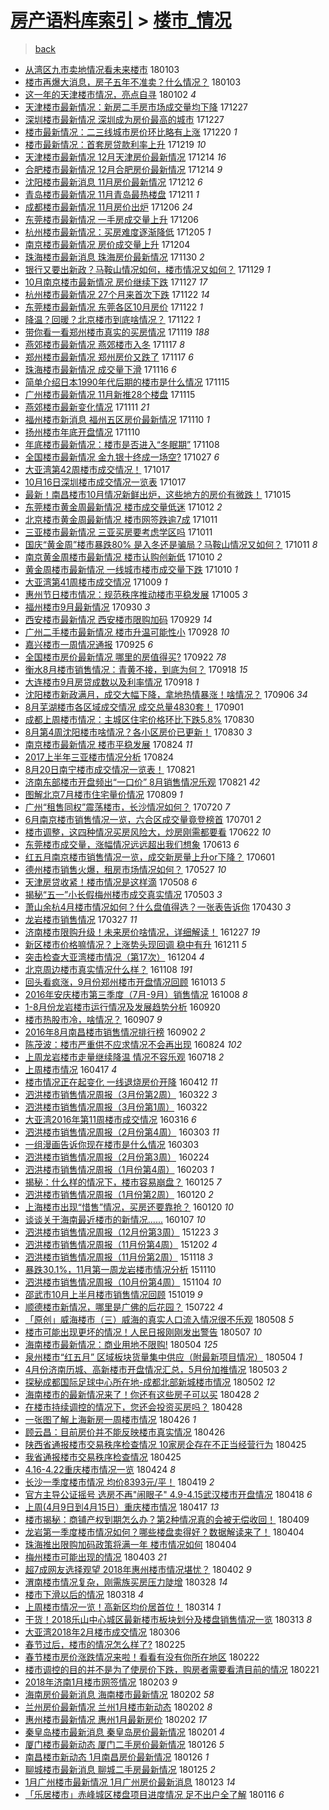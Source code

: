 [房产语料库索引](../../README.md)  > [楼市_情况](楼市_情况.md)
====
> [back](../README.md)

- [从湾区九市卖地情况看未来楼市](http://jkwz.applinzi.com/ittc/7054391019976524817.html#%E4%BB%8E%E6%B9%BE%E5%8C%BA%E4%B9%9D%E5%B8%82%E5%8D%96%E5%9C%B0%E6%83%85%E5%86%B5%E7%9C%8B%E6%9C%AA%E6%9D%A5%E6%A5%BC%E5%B8%82) 180103  
- [楼市再爆大消息，房子五年不准卖？什么情况？](http://jkwz.applinzi.com/ittc/7054356804086006795.html#%E6%A5%BC%E5%B8%82%E5%86%8D%E7%88%86%E5%A4%A7%E6%B6%88%E6%81%AF%EF%BC%8C%E6%88%BF%E5%AD%90%E4%BA%94%E5%B9%B4%E4%B8%8D%E5%87%86%E5%8D%96%EF%BC%9F%E4%BB%80%E4%B9%88%E6%83%85%E5%86%B5%EF%BC%9F) 180103  
- [这一年的天津楼市情况，亮点自寻](http://jkwz.applinzi.com/ittc/7054038643105072139.html#%E8%BF%99%E4%B8%80%E5%B9%B4%E7%9A%84%E5%A4%A9%E6%B4%A5%E6%A5%BC%E5%B8%82%E6%83%85%E5%86%B5%EF%BC%8C%E4%BA%AE%E7%82%B9%E8%87%AA%E5%AF%BB) 180102 *4* 
- [天津楼市最新情况：新房二手房市场成交量均下降](http://jkwz.applinzi.com/ittc/7051725572697228304.html#%E5%A4%A9%E6%B4%A5%E6%A5%BC%E5%B8%82%E6%9C%80%E6%96%B0%E6%83%85%E5%86%B5%EF%BC%9A%E6%96%B0%E6%88%BF%E4%BA%8C%E6%89%8B%E6%88%BF%E5%B8%82%E5%9C%BA%E6%88%90%E4%BA%A4%E9%87%8F%E5%9D%87%E4%B8%8B%E9%99%8D) 171227  
- [深圳楼市最新情况 深圳成为房价最高的城市](http://jkwz.applinzi.com/ittc/7051725571908699152.html#%E6%B7%B1%E5%9C%B3%E6%A5%BC%E5%B8%82%E6%9C%80%E6%96%B0%E6%83%85%E5%86%B5+%E6%B7%B1%E5%9C%B3%E6%88%90%E4%B8%BA%E6%88%BF%E4%BB%B7%E6%9C%80%E9%AB%98%E7%9A%84%E5%9F%8E%E5%B8%82) 171227  
- [楼市最新情况：二三线城市房价环比略有上涨](http://jkwz.applinzi.com/ittc/7049219649156154385.html#%E6%A5%BC%E5%B8%82%E6%9C%80%E6%96%B0%E6%83%85%E5%86%B5%EF%BC%9A%E4%BA%8C%E4%B8%89%E7%BA%BF%E5%9F%8E%E5%B8%82%E6%88%BF%E4%BB%B7%E7%8E%AF%E6%AF%94%E7%95%A5%E6%9C%89%E4%B8%8A%E6%B6%A8) 171220 *1* 
- [楼市最新情况：首套房贷款利率上升](http://jkwz.applinzi.com/ittc/7048757250397570065.html#%E6%A5%BC%E5%B8%82%E6%9C%80%E6%96%B0%E6%83%85%E5%86%B5%EF%BC%9A%E9%A6%96%E5%A5%97%E6%88%BF%E8%B4%B7%E6%AC%BE%E5%88%A9%E7%8E%87%E4%B8%8A%E5%8D%87) 171219 *10* 
- [天津楼市最新情况 12月天津房价最新情况](http://jkwz.applinzi.com/ittc/7046900581988303888.html#%E5%A4%A9%E6%B4%A5%E6%A5%BC%E5%B8%82%E6%9C%80%E6%96%B0%E6%83%85%E5%86%B5+12%E6%9C%88%E5%A4%A9%E6%B4%A5%E6%88%BF%E4%BB%B7%E6%9C%80%E6%96%B0%E6%83%85%E5%86%B5) 171214 *16* 
- [合肥楼市最新情况 12月合肥房价最新情况](http://jkwz.applinzi.com/ittc/7046900577991132177.html#%E5%90%88%E8%82%A5%E6%A5%BC%E5%B8%82%E6%9C%80%E6%96%B0%E6%83%85%E5%86%B5+12%E6%9C%88%E5%90%88%E8%82%A5%E6%88%BF%E4%BB%B7%E6%9C%80%E6%96%B0%E6%83%85%E5%86%B5) 171214 *9* 
- [沈阳楼市最新消息 11月房价最新情况](http://jkwz.applinzi.com/ittc/7046157154522760209.html#%E6%B2%88%E9%98%B3%E6%A5%BC%E5%B8%82%E6%9C%80%E6%96%B0%E6%B6%88%E6%81%AF+11%E6%9C%88%E6%88%BF%E4%BB%B7%E6%9C%80%E6%96%B0%E6%83%85%E5%86%B5) 171212 *6* 
- [青岛楼市最新情况 11月青岛最热楼盘](http://jkwz.applinzi.com/ittc/7045787943032062992.html#%E9%9D%92%E5%B2%9B%E6%A5%BC%E5%B8%82%E6%9C%80%E6%96%B0%E6%83%85%E5%86%B5+11%E6%9C%88%E9%9D%92%E5%B2%9B%E6%9C%80%E7%83%AD%E6%A5%BC%E7%9B%98) 171211 *1* 
- [成都楼市最新情况 11月房价出炉](http://jkwz.applinzi.com/ittc/7043931970382332945.html#%E6%88%90%E9%83%BD%E6%A5%BC%E5%B8%82%E6%9C%80%E6%96%B0%E6%83%85%E5%86%B5+11%E6%9C%88%E6%88%BF%E4%BB%B7%E5%87%BA%E7%82%89) 171206 *24* 
- [东莞楼市最新情况 一手房成交量上升](http://jkwz.applinzi.com/ittc/7043931969849656336.html#%E4%B8%9C%E8%8E%9E%E6%A5%BC%E5%B8%82%E6%9C%80%E6%96%B0%E6%83%85%E5%86%B5+%E4%B8%80%E6%89%8B%E6%88%BF%E6%88%90%E4%BA%A4%E9%87%8F%E4%B8%8A%E5%8D%87) 171206  
- [杭州楼市最新情况：买房难度逐渐降低](http://jkwz.applinzi.com/ittc/7043560951889003536.html#%E6%9D%AD%E5%B7%9E%E6%A5%BC%E5%B8%82%E6%9C%80%E6%96%B0%E6%83%85%E5%86%B5%EF%BC%9A%E4%B9%B0%E6%88%BF%E9%9A%BE%E5%BA%A6%E9%80%90%E6%B8%90%E9%99%8D%E4%BD%8E) 171205 *1* 
- [南京楼市最新情况 房价成交量上升](http://jkwz.applinzi.com/ittc/7043225031675479056.html#%E5%8D%97%E4%BA%AC%E6%A5%BC%E5%B8%82%E6%9C%80%E6%96%B0%E6%83%85%E5%86%B5+%E6%88%BF%E4%BB%B7%E6%88%90%E4%BA%A4%E9%87%8F%E4%B8%8A%E5%8D%87) 171204  
- [珠海楼市最新消息 珠海房价最新情况](http://jkwz.applinzi.com/ittc/7041705965693436944.html#%E7%8F%A0%E6%B5%B7%E6%A5%BC%E5%B8%82%E6%9C%80%E6%96%B0%E6%B6%88%E6%81%AF+%E7%8F%A0%E6%B5%B7%E6%88%BF%E4%BB%B7%E6%9C%80%E6%96%B0%E6%83%85%E5%86%B5) 171130 *2* 
- [银行又要出新政？马鞍山情况如何，楼市情况又如何？](http://jkwz.applinzi.com/ittc/7041321709557253137.html#%E9%93%B6%E8%A1%8C%E5%8F%88%E8%A6%81%E5%87%BA%E6%96%B0%E6%94%BF%EF%BC%9F%E9%A9%AC%E9%9E%8D%E5%B1%B1%E6%83%85%E5%86%B5%E5%A6%82%E4%BD%95%EF%BC%8C%E6%A5%BC%E5%B8%82%E6%83%85%E5%86%B5%E5%8F%88%E5%A6%82%E4%BD%95%EF%BC%9F) 171129 *1* 
- [10月南京楼市最新情况 房价继续下跌](http://jkwz.applinzi.com/ittc/7040592605363045393.html#10%E6%9C%88%E5%8D%97%E4%BA%AC%E6%A5%BC%E5%B8%82%E6%9C%80%E6%96%B0%E6%83%85%E5%86%B5+%E6%88%BF%E4%BB%B7%E7%BB%A7%E7%BB%AD%E4%B8%8B%E8%B7%8C) 171127 *17* 
- [杭州楼市最新情况 27个月来首次下跌](http://jkwz.applinzi.com/ittc/7038855857067000848.html#%E6%9D%AD%E5%B7%9E%E6%A5%BC%E5%B8%82%E6%9C%80%E6%96%B0%E6%83%85%E5%86%B5+27%E4%B8%AA%E6%9C%88%E6%9D%A5%E9%A6%96%E6%AC%A1%E4%B8%8B%E8%B7%8C) 171122 *14* 
- [东莞楼市最新情况 东莞各区10月房价](http://jkwz.applinzi.com/ittc/7038855669480948753.html#%E4%B8%9C%E8%8E%9E%E6%A5%BC%E5%B8%82%E6%9C%80%E6%96%B0%E6%83%85%E5%86%B5+%E4%B8%9C%E8%8E%9E%E5%90%84%E5%8C%BA10%E6%9C%88%E6%88%BF%E4%BB%B7) 171122 *1* 
- [降温？回暖？北京楼市到底啥情况？](http://jkwz.applinzi.com/ittc/7038758776436425744.html#%E9%99%8D%E6%B8%A9%EF%BC%9F%E5%9B%9E%E6%9A%96%EF%BC%9F%E5%8C%97%E4%BA%AC%E6%A5%BC%E5%B8%82%E5%88%B0%E5%BA%95%E5%95%A5%E6%83%85%E5%86%B5%EF%BC%9F) 171122 *1* 
- [带你看一看郑州楼市真实的买房情况](http://jkwz.applinzi.com/ittc/7036478520442749968.html#%E5%B8%A6%E4%BD%A0%E7%9C%8B%E4%B8%80%E7%9C%8B%E9%83%91%E5%B7%9E%E6%A5%BC%E5%B8%82%E7%9C%9F%E5%AE%9E%E7%9A%84%E4%B9%B0%E6%88%BF%E6%83%85%E5%86%B5) 171119 *188* 
- [燕郊楼市最新情况 燕郊楼市入冬](http://jkwz.applinzi.com/ittc/7036970889508291600.html#%E7%87%95%E9%83%8A%E6%A5%BC%E5%B8%82%E6%9C%80%E6%96%B0%E6%83%85%E5%86%B5+%E7%87%95%E9%83%8A%E6%A5%BC%E5%B8%82%E5%85%A5%E5%86%AC) 171117 *8* 
- [郑州楼市最新情况 郑州房价又跌了](http://jkwz.applinzi.com/ittc/7036965696444040208.html#%E9%83%91%E5%B7%9E%E6%A5%BC%E5%B8%82%E6%9C%80%E6%96%B0%E6%83%85%E5%86%B5+%E9%83%91%E5%B7%9E%E6%88%BF%E4%BB%B7%E5%8F%88%E8%B7%8C%E4%BA%86) 171117 *6* 
- [珠海楼市最新情况 成交量下滑](http://jkwz.applinzi.com/ittc/7036509204154680337.html#%E7%8F%A0%E6%B5%B7%E6%A5%BC%E5%B8%82%E6%9C%80%E6%96%B0%E6%83%85%E5%86%B5+%E6%88%90%E4%BA%A4%E9%87%8F%E4%B8%8B%E6%BB%91) 171116 *6* 
- [简单介绍日本1990年代后期的楼市是什么情况](http://jkwz.applinzi.com/ittc/7036297251775841296.html#%E7%AE%80%E5%8D%95%E4%BB%8B%E7%BB%8D%E6%97%A5%E6%9C%AC1990%E5%B9%B4%E4%BB%A3%E5%90%8E%E6%9C%9F%E7%9A%84%E6%A5%BC%E5%B8%82%E6%98%AF%E4%BB%80%E4%B9%88%E6%83%85%E5%86%B5) 171115  
- [广州楼市最新情况 11月新推28个楼盘](http://jkwz.applinzi.com/ittc/7036113800086946833.html#%E5%B9%BF%E5%B7%9E%E6%A5%BC%E5%B8%82%E6%9C%80%E6%96%B0%E6%83%85%E5%86%B5+11%E6%9C%88%E6%96%B0%E6%8E%A828%E4%B8%AA%E6%A5%BC%E7%9B%98) 171115  
- [燕郊楼市最新变化情况](http://jkwz.applinzi.com/ittc/7034770204649849872.html#%E7%87%95%E9%83%8A%E6%A5%BC%E5%B8%82%E6%9C%80%E6%96%B0%E5%8F%98%E5%8C%96%E6%83%85%E5%86%B5) 171111 *21* 
- [福州楼市新消息 福州五区房价最新情况](http://jkwz.applinzi.com/ittc/7034282696119944208.html#%E7%A6%8F%E5%B7%9E%E6%A5%BC%E5%B8%82%E6%96%B0%E6%B6%88%E6%81%AF+%E7%A6%8F%E5%B7%9E%E4%BA%94%E5%8C%BA%E6%88%BF%E4%BB%B7%E6%9C%80%E6%96%B0%E6%83%85%E5%86%B5) 171110 *1* 
- [扬州楼市年底开盘情况](http://jkwz.applinzi.com/ittc/7034258352702489616.html#%E6%89%AC%E5%B7%9E%E6%A5%BC%E5%B8%82%E5%B9%B4%E5%BA%95%E5%BC%80%E7%9B%98%E6%83%85%E5%86%B5) 171110  
- [年底楼市最新情况：楼市是否进入“冬眠期”](http://jkwz.applinzi.com/ittc/7033540038212715537.html#%E5%B9%B4%E5%BA%95%E6%A5%BC%E5%B8%82%E6%9C%80%E6%96%B0%E6%83%85%E5%86%B5%EF%BC%9A%E6%A5%BC%E5%B8%82%E6%98%AF%E5%90%A6%E8%BF%9B%E5%85%A5%E2%80%9C%E5%86%AC%E7%9C%A0%E6%9C%9F%E2%80%9D) 171108  
- [全国楼市最新情况 金九银十终成一场空?](http://jkwz.applinzi.com/ittc/7029089916275917841.html#%E5%85%A8%E5%9B%BD%E6%A5%BC%E5%B8%82%E6%9C%80%E6%96%B0%E6%83%85%E5%86%B5+%E9%87%91%E4%B9%9D%E9%93%B6%E5%8D%81%E7%BB%88%E6%88%90%E4%B8%80%E5%9C%BA%E7%A9%BA%3F) 171027 *6* 
- [大亚湾第42周楼市成交情况！](http://jkwz.applinzi.com/ittc/7025459732855391249.html#%E5%A4%A7%E4%BA%9A%E6%B9%BE%E7%AC%AC42%E5%91%A8%E6%A5%BC%E5%B8%82%E6%88%90%E4%BA%A4%E6%83%85%E5%86%B5%EF%BC%81) 171017  
- [10月16日深圳楼市成交情况一览表](http://jkwz.applinzi.com/ittc/7025414939777434641.html#10%E6%9C%8816%E6%97%A5%E6%B7%B1%E5%9C%B3%E6%A5%BC%E5%B8%82%E6%88%90%E4%BA%A4%E6%83%85%E5%86%B5%E4%B8%80%E8%A7%88%E8%A1%A8) 171017  
- [最新！南昌楼市10月情况新鲜出炉，这些地方的房价有微跌！](http://jkwz.applinzi.com/ittc/7024716283168424976.html#%E6%9C%80%E6%96%B0%EF%BC%81%E5%8D%97%E6%98%8C%E6%A5%BC%E5%B8%8210%E6%9C%88%E6%83%85%E5%86%B5%E6%96%B0%E9%B2%9C%E5%87%BA%E7%82%89%EF%BC%8C%E8%BF%99%E4%BA%9B%E5%9C%B0%E6%96%B9%E7%9A%84%E6%88%BF%E4%BB%B7%E6%9C%89%E5%BE%AE%E8%B7%8C%EF%BC%81) 171015  
- [东莞楼市黄金周最新情况 楼市成交量低迷](http://jkwz.applinzi.com/ittc/7023522183517832208.html#%E4%B8%9C%E8%8E%9E%E6%A5%BC%E5%B8%82%E9%BB%84%E9%87%91%E5%91%A8%E6%9C%80%E6%96%B0%E6%83%85%E5%86%B5+%E6%A5%BC%E5%B8%82%E6%88%90%E4%BA%A4%E9%87%8F%E4%BD%8E%E8%BF%B7) 171012 *2* 
- [北京楼市黄金周最新情况 楼市网签跌逾7成](http://jkwz.applinzi.com/ittc/7023175589324915728.html#%E5%8C%97%E4%BA%AC%E6%A5%BC%E5%B8%82%E9%BB%84%E9%87%91%E5%91%A8%E6%9C%80%E6%96%B0%E6%83%85%E5%86%B5+%E6%A5%BC%E5%B8%82%E7%BD%91%E7%AD%BE%E8%B7%8C%E9%80%BE7%E6%88%90) 171011  
- [三亚楼市最新情况 三亚买房要考虑学区吗](http://jkwz.applinzi.com/ittc/7023117725013115920.html#%E4%B8%89%E4%BA%9A%E6%A5%BC%E5%B8%82%E6%9C%80%E6%96%B0%E6%83%85%E5%86%B5+%E4%B8%89%E4%BA%9A%E4%B9%B0%E6%88%BF%E8%A6%81%E8%80%83%E8%99%91%E5%AD%A6%E5%8C%BA%E5%90%97) 171011  
- [国庆“黄金周”楼市暴跌80% 是入冬还是骗局？马鞍山情况又如何？](http://jkwz.applinzi.com/ittc/7023106657020806161.html#%E5%9B%BD%E5%BA%86%E2%80%9C%E9%BB%84%E9%87%91%E5%91%A8%E2%80%9D%E6%A5%BC%E5%B8%82%E6%9A%B4%E8%B7%8C80%25+%E6%98%AF%E5%85%A5%E5%86%AC%E8%BF%98%E6%98%AF%E9%AA%97%E5%B1%80%EF%BC%9F%E9%A9%AC%E9%9E%8D%E5%B1%B1%E6%83%85%E5%86%B5%E5%8F%88%E5%A6%82%E4%BD%95%EF%BC%9F) 171011 *8* 
- [南京黄金周楼市最新情况 楼市认购创新低](http://jkwz.applinzi.com/ittc/7022781277739156496.html#%E5%8D%97%E4%BA%AC%E9%BB%84%E9%87%91%E5%91%A8%E6%A5%BC%E5%B8%82%E6%9C%80%E6%96%B0%E6%83%85%E5%86%B5+%E6%A5%BC%E5%B8%82%E8%AE%A4%E8%B4%AD%E5%88%9B%E6%96%B0%E4%BD%8E) 171010 *2* 
- [黄金周楼市最新情况 一线城市楼市成交量下跌](http://jkwz.applinzi.com/ittc/7022781278921950225.html#%E9%BB%84%E9%87%91%E5%91%A8%E6%A5%BC%E5%B8%82%E6%9C%80%E6%96%B0%E6%83%85%E5%86%B5+%E4%B8%80%E7%BA%BF%E5%9F%8E%E5%B8%82%E6%A5%BC%E5%B8%82%E6%88%90%E4%BA%A4%E9%87%8F%E4%B8%8B%E8%B7%8C) 171010 *1* 
- [大亚湾第41周楼市成交情况](http://jkwz.applinzi.com/ittc/7022501428994769936.html#%E5%A4%A7%E4%BA%9A%E6%B9%BE%E7%AC%AC41%E5%91%A8%E6%A5%BC%E5%B8%82%E6%88%90%E4%BA%A4%E6%83%85%E5%86%B5) 171009 *1* 
- [惠州节日楼市情况：规范秩序推动楼市平稳发展](http://jkwz.applinzi.com/ittc/7020890967593452561.html#%E6%83%A0%E5%B7%9E%E8%8A%82%E6%97%A5%E6%A5%BC%E5%B8%82%E6%83%85%E5%86%B5%EF%BC%9A%E8%A7%84%E8%8C%83%E7%A7%A9%E5%BA%8F%E6%8E%A8%E5%8A%A8%E6%A5%BC%E5%B8%82%E5%B9%B3%E7%A8%B3%E5%8F%91%E5%B1%95) 171005 *3* 
- [福州楼市9月最新情况](http://jkwz.applinzi.com/ittc/7019070622263673872.html#%E7%A6%8F%E5%B7%9E%E6%A5%BC%E5%B8%829%E6%9C%88%E6%9C%80%E6%96%B0%E6%83%85%E5%86%B5) 170930 *3* 
- [西安楼市最新情况 西安楼市限购加码](http://jkwz.applinzi.com/ittc/7018716271452095505.html#%E8%A5%BF%E5%AE%89%E6%A5%BC%E5%B8%82%E6%9C%80%E6%96%B0%E6%83%85%E5%86%B5+%E8%A5%BF%E5%AE%89%E6%A5%BC%E5%B8%82%E9%99%90%E8%B4%AD%E5%8A%A0%E7%A0%81) 170929 *14* 
- [广州二手楼市最新情况 楼市升温可能性小](http://jkwz.applinzi.com/ittc/7018329370182288400.html#%E5%B9%BF%E5%B7%9E%E4%BA%8C%E6%89%8B%E6%A5%BC%E5%B8%82%E6%9C%80%E6%96%B0%E6%83%85%E5%86%B5+%E6%A5%BC%E5%B8%82%E5%8D%87%E6%B8%A9%E5%8F%AF%E8%83%BD%E6%80%A7%E5%B0%8F) 170928 *10* 
- [嘉兴楼市一周情况通报](http://jkwz.applinzi.com/ittc/7017187322574144528.html#%E5%98%89%E5%85%B4%E6%A5%BC%E5%B8%82%E4%B8%80%E5%91%A8%E6%83%85%E5%86%B5%E9%80%9A%E6%8A%A5) 170925 *6* 
- [全国楼市房价最新情况 哪里的房值得买?](http://jkwz.applinzi.com/ittc/7016099063794238481.html#%E5%85%A8%E5%9B%BD%E6%A5%BC%E5%B8%82%E6%88%BF%E4%BB%B7%E6%9C%80%E6%96%B0%E6%83%85%E5%86%B5+%E5%93%AA%E9%87%8C%E7%9A%84%E6%88%BF%E5%80%BC%E5%BE%97%E4%B9%B0%3F) 170922 *78* 
- [衡水8月楼市销售情况：青黄不接，到底为何？](http://jkwz.applinzi.com/ittc/7014656677096457233.html#%E8%A1%A1%E6%B0%B48%E6%9C%88%E6%A5%BC%E5%B8%82%E9%94%80%E5%94%AE%E6%83%85%E5%86%B5%EF%BC%9A%E9%9D%92%E9%BB%84%E4%B8%8D%E6%8E%A5%EF%BC%8C%E5%88%B0%E5%BA%95%E4%B8%BA%E4%BD%95%EF%BC%9F) 170918 *15* 
- [大连楼市9月房贷成数以及利率情况](http://jkwz.applinzi.com/ittc/7014643121361781776.html#%E5%A4%A7%E8%BF%9E%E6%A5%BC%E5%B8%829%E6%9C%88%E6%88%BF%E8%B4%B7%E6%88%90%E6%95%B0%E4%BB%A5%E5%8F%8A%E5%88%A9%E7%8E%87%E6%83%85%E5%86%B5) 170918 *1* 
- [沈阳楼市新政满月，成交大幅下降，拿地热情暴涨！啥情况？](http://jkwz.applinzi.com/ittc/7010117803007542289.html#%E6%B2%88%E9%98%B3%E6%A5%BC%E5%B8%82%E6%96%B0%E6%94%BF%E6%BB%A1%E6%9C%88%EF%BC%8C%E6%88%90%E4%BA%A4%E5%A4%A7%E5%B9%85%E4%B8%8B%E9%99%8D%EF%BC%8C%E6%8B%BF%E5%9C%B0%E7%83%AD%E6%83%85%E6%9A%B4%E6%B6%A8%EF%BC%81%E5%95%A5%E6%83%85%E5%86%B5%EF%BC%9F) 170906 *34* 
- [8月芜湖楼市各区域成交情况 成交总量4830套！](http://jkwz.applinzi.com/ittc/7008407646187815953.html#8%E6%9C%88%E8%8A%9C%E6%B9%96%E6%A5%BC%E5%B8%82%E5%90%84%E5%8C%BA%E5%9F%9F%E6%88%90%E4%BA%A4%E6%83%85%E5%86%B5+%E6%88%90%E4%BA%A4%E6%80%BB%E9%87%8F4830%E5%A5%97%EF%BC%81) 170901  
- [成都上周楼市情况：主城区住宅价格环比下跌5.8%](http://jkwz.applinzi.com/ittc/7007617295978071056.html#%E6%88%90%E9%83%BD%E4%B8%8A%E5%91%A8%E6%A5%BC%E5%B8%82%E6%83%85%E5%86%B5%EF%BC%9A%E4%B8%BB%E5%9F%8E%E5%8C%BA%E4%BD%8F%E5%AE%85%E4%BB%B7%E6%A0%BC%E7%8E%AF%E6%AF%94%E4%B8%8B%E8%B7%8C5.8%25) 170830  
- [8月第4周沈阳楼市啥情况？各小区房价已更新！](http://jkwz.applinzi.com/ittc/7007543770097386513.html#8%E6%9C%88%E7%AC%AC4%E5%91%A8%E6%B2%88%E9%98%B3%E6%A5%BC%E5%B8%82%E5%95%A5%E6%83%85%E5%86%B5%EF%BC%9F%E5%90%84%E5%B0%8F%E5%8C%BA%E6%88%BF%E4%BB%B7%E5%B7%B2%E6%9B%B4%E6%96%B0%EF%BC%81) 170830 *3* 
- [南京楼市最新情况 楼市平稳发展](http://jkwz.applinzi.com/ittc/7005368136709440528.html#%E5%8D%97%E4%BA%AC%E6%A5%BC%E5%B8%82%E6%9C%80%E6%96%B0%E6%83%85%E5%86%B5+%E6%A5%BC%E5%B8%82%E5%B9%B3%E7%A8%B3%E5%8F%91%E5%B1%95) 170824 *11* 
- [2017上半年三亚楼市情况分析](http://jkwz.applinzi.com/ittc/7005297978259276817.html#2017%E4%B8%8A%E5%8D%8A%E5%B9%B4%E4%B8%89%E4%BA%9A%E6%A5%BC%E5%B8%82%E6%83%85%E5%86%B5%E5%88%86%E6%9E%90) 170824  
- [8月20日南宁楼市成交情况一览表！](http://jkwz.applinzi.com/ittc/7004189137073341457.html#8%E6%9C%8820%E6%97%A5%E5%8D%97%E5%AE%81%E6%A5%BC%E5%B8%82%E6%88%90%E4%BA%A4%E6%83%85%E5%86%B5%E4%B8%80%E8%A7%88%E8%A1%A8%EF%BC%81) 170821  
- [济南东部楼市开盘频出“一口价” 8月销售情况乐观](http://jkwz.applinzi.com/ittc/7004056183022027793.html#%E6%B5%8E%E5%8D%97%E4%B8%9C%E9%83%A8%E6%A5%BC%E5%B8%82%E5%BC%80%E7%9B%98%E9%A2%91%E5%87%BA%E2%80%9C%E4%B8%80%E5%8F%A3%E4%BB%B7%E2%80%9D+8%E6%9C%88%E9%94%80%E5%94%AE%E6%83%85%E5%86%B5%E4%B9%90%E8%A7%82) 170821 *42* 
- [图解北京7月楼市住宅量价情况](http://jkwz.applinzi.com/ittc/6999734685062923280.html#%E5%9B%BE%E8%A7%A3%E5%8C%97%E4%BA%AC7%E6%9C%88%E6%A5%BC%E5%B8%82%E4%BD%8F%E5%AE%85%E9%87%8F%E4%BB%B7%E6%83%85%E5%86%B5) 170809 *1* 
- [广州“租售同权”震荡楼市，长沙情况如何？](http://jkwz.applinzi.com/ittc/6992307710811702289.html#%E5%B9%BF%E5%B7%9E%E2%80%9C%E7%A7%9F%E5%94%AE%E5%90%8C%E6%9D%83%E2%80%9D%E9%9C%87%E8%8D%A1%E6%A5%BC%E5%B8%82%EF%BC%8C%E9%95%BF%E6%B2%99%E6%83%85%E5%86%B5%E5%A6%82%E4%BD%95%EF%BC%9F) 170720 *7* 
- [6月南京楼市销售情况一览，六合区成交量竟登榜首](http://jkwz.applinzi.com/ittc/6985381456111993861.html#6%E6%9C%88%E5%8D%97%E4%BA%AC%E6%A5%BC%E5%B8%82%E9%94%80%E5%94%AE%E6%83%85%E5%86%B5%E4%B8%80%E8%A7%88%EF%BC%8C%E5%85%AD%E5%90%88%E5%8C%BA%E6%88%90%E4%BA%A4%E9%87%8F%E7%AB%9F%E7%99%BB%E6%A6%9C%E9%A6%96) 170701 *2* 
- [楼市调整，这四种情况买房风险大，炒房刚需都要看](http://jkwz.applinzi.com/ittc/6982012419747349509.html#%E6%A5%BC%E5%B8%82%E8%B0%83%E6%95%B4%EF%BC%8C%E8%BF%99%E5%9B%9B%E7%A7%8D%E6%83%85%E5%86%B5%E4%B9%B0%E6%88%BF%E9%A3%8E%E9%99%A9%E5%A4%A7%EF%BC%8C%E7%82%92%E6%88%BF%E5%88%9A%E9%9C%80%E9%83%BD%E8%A6%81%E7%9C%8B) 170622 *10* 
- [东莞楼市成交量，涨幅情况远远超出我们想象](http://jkwz.applinzi.com/ittc/6978699065997919237.html#%E4%B8%9C%E8%8E%9E%E6%A5%BC%E5%B8%82%E6%88%90%E4%BA%A4%E9%87%8F%EF%BC%8C%E6%B6%A8%E5%B9%85%E6%83%85%E5%86%B5%E8%BF%9C%E8%BF%9C%E8%B6%85%E5%87%BA%E6%88%91%E4%BB%AC%E6%83%B3%E8%B1%A1) 170613 *6* 
- [红五月南京楼市销售情况一览，成交新房量上升or下降？](http://jkwz.applinzi.com/ittc/6974219657689957380.html#%E7%BA%A2%E4%BA%94%E6%9C%88%E5%8D%97%E4%BA%AC%E6%A5%BC%E5%B8%82%E9%94%80%E5%94%AE%E6%83%85%E5%86%B5%E4%B8%80%E8%A7%88%EF%BC%8C%E6%88%90%E4%BA%A4%E6%96%B0%E6%88%BF%E9%87%8F%E4%B8%8A%E5%8D%87or%E4%B8%8B%E9%99%8D%EF%BC%9F) 170601  
- [德州楼市销售火爆，租房市场情况如何？](http://jkwz.applinzi.com/ittc/6972273245741908996.html#%E5%BE%B7%E5%B7%9E%E6%A5%BC%E5%B8%82%E9%94%80%E5%94%AE%E7%81%AB%E7%88%86%EF%BC%8C%E7%A7%9F%E6%88%BF%E5%B8%82%E5%9C%BA%E6%83%85%E5%86%B5%E5%A6%82%E4%BD%95%EF%BC%9F) 170527 *10* 
- [天津房贷收紧！楼市情况是这样滴](http://jkwz.applinzi.com/ittc/6965401555846038533.html#%E5%A4%A9%E6%B4%A5%E6%88%BF%E8%B4%B7%E6%94%B6%E7%B4%A7%EF%BC%81%E6%A5%BC%E5%B8%82%E6%83%85%E5%86%B5%E6%98%AF%E8%BF%99%E6%A0%B7%E6%BB%B4) 170508 *6* 
- [揭秘“五一”小长假梅州楼市成交真实情况](http://jkwz.applinzi.com/ittc/6963490751005590532.html#%E6%8F%AD%E7%A7%98%E2%80%9C%E4%BA%94%E4%B8%80%E2%80%9D%E5%B0%8F%E9%95%BF%E5%81%87%E6%A2%85%E5%B7%9E%E6%A5%BC%E5%B8%82%E6%88%90%E4%BA%A4%E7%9C%9F%E5%AE%9E%E6%83%85%E5%86%B5) 170503 *3* 
- [萧山余杭4月楼市情况如何？什么盘值得选？一张表告诉你](http://jkwz.applinzi.com/ittc/6962438435678716933.html#%E8%90%A7%E5%B1%B1%E4%BD%99%E6%9D%AD4%E6%9C%88%E6%A5%BC%E5%B8%82%E6%83%85%E5%86%B5%E5%A6%82%E4%BD%95%EF%BC%9F%E4%BB%80%E4%B9%88%E7%9B%98%E5%80%BC%E5%BE%97%E9%80%89%EF%BC%9F%E4%B8%80%E5%BC%A0%E8%A1%A8%E5%91%8A%E8%AF%89%E4%BD%A0) 170430 *3* 
- [龙岩楼市销售情况](http://jkwz.applinzi.com/ittc/6949760420922524677.html#%E9%BE%99%E5%B2%A9%E6%A5%BC%E5%B8%82%E9%94%80%E5%94%AE%E6%83%85%E5%86%B5) 170327 *11* 
- [济南楼市限购升级！未来房价啥情况，详细解读！](http://jkwz.applinzi.com/ittc/6916201853665936389.html#%E6%B5%8E%E5%8D%97%E6%A5%BC%E5%B8%82%E9%99%90%E8%B4%AD%E5%8D%87%E7%BA%A7%EF%BC%81%E6%9C%AA%E6%9D%A5%E6%88%BF%E4%BB%B7%E5%95%A5%E6%83%85%E5%86%B5%EF%BC%8C%E8%AF%A6%E7%BB%86%E8%A7%A3%E8%AF%BB%EF%BC%81) 161227 *19* 
- [新区楼市价格嘛情况？上涨势头现回调 稳中有升](http://jkwz.applinzi.com/ittc/6910361759159682052.html#%E6%96%B0%E5%8C%BA%E6%A5%BC%E5%B8%82%E4%BB%B7%E6%A0%BC%E5%98%9B%E6%83%85%E5%86%B5%EF%BC%9F%E4%B8%8A%E6%B6%A8%E5%8A%BF%E5%A4%B4%E7%8E%B0%E5%9B%9E%E8%B0%83+%E7%A8%B3%E4%B8%AD%E6%9C%89%E5%8D%87) 161211 *5* 
- [突击检查大亚湾楼市情况（第17次）](http://jkwz.applinzi.com/ittc/6907866393789072389.html#%E7%AA%81%E5%87%BB%E6%A3%80%E6%9F%A5%E5%A4%A7%E4%BA%9A%E6%B9%BE%E6%A5%BC%E5%B8%82%E6%83%85%E5%86%B5%EF%BC%88%E7%AC%AC17%E6%AC%A1%EF%BC%89) 161204 *4* 
- [北京周边楼市真实情况什么样？](http://jkwz.applinzi.com/ittc/6898121737622782981.html#%E5%8C%97%E4%BA%AC%E5%91%A8%E8%BE%B9%E6%A5%BC%E5%B8%82%E7%9C%9F%E5%AE%9E%E6%83%85%E5%86%B5%E4%BB%80%E4%B9%88%E6%A0%B7%EF%BC%9F) 161108 *191* 
- [回头看疯涨，9月份郑州楼市开盘情况回顾](http://jkwz.applinzi.com/ittc/6888417436440724485.html#%E5%9B%9E%E5%A4%B4%E7%9C%8B%E7%96%AF%E6%B6%A8%EF%BC%8C9%E6%9C%88%E4%BB%BD%E9%83%91%E5%B7%9E%E6%A5%BC%E5%B8%82%E5%BC%80%E7%9B%98%E6%83%85%E5%86%B5%E5%9B%9E%E9%A1%BE) 161013 *5* 
- [2016年安庆楼市第三季度（7月-9月）销售情况](http://jkwz.applinzi.com/ittc/6886679389537829892.html#2016%E5%B9%B4%E5%AE%89%E5%BA%86%E6%A5%BC%E5%B8%82%E7%AC%AC%E4%B8%89%E5%AD%A3%E5%BA%A6%EF%BC%887%E6%9C%88-9%E6%9C%88%EF%BC%89%E9%94%80%E5%94%AE%E6%83%85%E5%86%B5) 161008 *8* 
- [1-8月份龙岩楼市运行情况及发展趋势分析](http://jkwz.applinzi.com/ittc/6879859063600448516.html#1-8%E6%9C%88%E4%BB%BD%E9%BE%99%E5%B2%A9%E6%A5%BC%E5%B8%82%E8%BF%90%E8%A1%8C%E6%83%85%E5%86%B5%E5%8F%8A%E5%8F%91%E5%B1%95%E8%B6%8B%E5%8A%BF%E5%88%86%E6%9E%90) 160920  
- [楼市热股市冷，啥情况？](http://jkwz.applinzi.com/ittc/6875068937963832325.html#%E6%A5%BC%E5%B8%82%E7%83%AD%E8%82%A1%E5%B8%82%E5%86%B7%EF%BC%8C%E5%95%A5%E6%83%85%E5%86%B5%EF%BC%9F) 160907 *9* 
- [2016年8月南昌楼市销售情况排行榜](http://jkwz.applinzi.com/ittc/6873292272988324868.html#2016%E5%B9%B48%E6%9C%88%E5%8D%97%E6%98%8C%E6%A5%BC%E5%B8%82%E9%94%80%E5%94%AE%E6%83%85%E5%86%B5%E6%8E%92%E8%A1%8C%E6%A6%9C) 160902 *2* 
- [陈茂波：楼市严重供不应求情况不会再出现](http://jkwz.applinzi.com/ittc/6869887842729329669.html#%E9%99%88%E8%8C%82%E6%B3%A2%EF%BC%9A%E6%A5%BC%E5%B8%82%E4%B8%A5%E9%87%8D%E4%BE%9B%E4%B8%8D%E5%BA%94%E6%B1%82%E6%83%85%E5%86%B5%E4%B8%8D%E4%BC%9A%E5%86%8D%E5%87%BA%E7%8E%B0) 160824 *102* 
- [上周龙岩楼市走量继续降温 情况不容乐观](http://jkwz.applinzi.com/ittc/6856210795750491140.html#%E4%B8%8A%E5%91%A8%E9%BE%99%E5%B2%A9%E6%A5%BC%E5%B8%82%E8%B5%B0%E9%87%8F%E7%BB%A7%E7%BB%AD%E9%99%8D%E6%B8%A9+%E6%83%85%E5%86%B5%E4%B8%8D%E5%AE%B9%E4%B9%90%E8%A7%82) 160718 *2* 
- [上周楼市情况](http://jkwz.applinzi.com/ittc/6822172929450050565.html#%E4%B8%8A%E5%91%A8%E6%A5%BC%E5%B8%82%E6%83%85%E5%86%B5) 160417 *4* 
- [楼市情况正在起变化 一线退烧房价开降](http://jkwz.applinzi.com/ittc/6820144592095544325.html#%E6%A5%BC%E5%B8%82%E6%83%85%E5%86%B5%E6%AD%A3%E5%9C%A8%E8%B5%B7%E5%8F%98%E5%8C%96+%E4%B8%80%E7%BA%BF%E9%80%80%E7%83%A7%E6%88%BF%E4%BB%B7%E5%BC%80%E9%99%8D) 160412 *11* 
- [泗洪楼市销售情况周报（3月份第2周）](http://jkwz.applinzi.com/ittc/6812496933327209476.html#%E6%B3%97%E6%B4%AA%E6%A5%BC%E5%B8%82%E9%94%80%E5%94%AE%E6%83%85%E5%86%B5%E5%91%A8%E6%8A%A5%EF%BC%883%E6%9C%88%E4%BB%BD%E7%AC%AC2%E5%91%A8%EF%BC%89) 160322 *3* 
- [泗洪楼市销售情况周报（3月份第1周）](http://jkwz.applinzi.com/ittc/6812496806927664132.html#%E6%B3%97%E6%B4%AA%E6%A5%BC%E5%B8%82%E9%94%80%E5%94%AE%E6%83%85%E5%86%B5%E5%91%A8%E6%8A%A5%EF%BC%883%E6%9C%88%E4%BB%BD%E7%AC%AC1%E5%91%A8%EF%BC%89) 160322  
- [大亚湾2016年第11周楼市成交情况](http://jkwz.applinzi.com/ittc/6810329500231402501.html#%E5%A4%A7%E4%BA%9A%E6%B9%BE2016%E5%B9%B4%E7%AC%AC11%E5%91%A8%E6%A5%BC%E5%B8%82%E6%88%90%E4%BA%A4%E6%83%85%E5%86%B5) 160316 *6* 
- [泗洪楼市销售情况周报（2月份第4周）](http://jkwz.applinzi.com/ittc/6805449857405813764.html#%E6%B3%97%E6%B4%AA%E6%A5%BC%E5%B8%82%E9%94%80%E5%94%AE%E6%83%85%E5%86%B5%E5%91%A8%E6%8A%A5%EF%BC%882%E6%9C%88%E4%BB%BD%E7%AC%AC4%E5%91%A8%EF%BC%89) 160303 *11* 
- [一组漫画告诉你现在楼市是什么情况](http://jkwz.applinzi.com/ittc/6805367937862992900.html#%E4%B8%80%E7%BB%84%E6%BC%AB%E7%94%BB%E5%91%8A%E8%AF%89%E4%BD%A0%E7%8E%B0%E5%9C%A8%E6%A5%BC%E5%B8%82%E6%98%AF%E4%BB%80%E4%B9%88%E6%83%85%E5%86%B5) 160303  
- [泗洪楼市销售情况周报（2月份第3周）](http://jkwz.applinzi.com/ittc/6802468559875736580.html#%E6%B3%97%E6%B4%AA%E6%A5%BC%E5%B8%82%E9%94%80%E5%94%AE%E6%83%85%E5%86%B5%E5%91%A8%E6%8A%A5%EF%BC%882%E6%9C%88%E4%BB%BD%E7%AC%AC3%E5%91%A8%EF%BC%89) 160224  
- [泗洪楼市销售情况周报（1月份第4周）](http://jkwz.applinzi.com/ittc/6794692261203936261.html#%E6%B3%97%E6%B4%AA%E6%A5%BC%E5%B8%82%E9%94%80%E5%94%AE%E6%83%85%E5%86%B5%E5%91%A8%E6%8A%A5%EF%BC%881%E6%9C%88%E4%BB%BD%E7%AC%AC4%E5%91%A8%EF%BC%89) 160203 *1* 
- [揭秘：什么样的情况下，楼市容易崩盘？](http://jkwz.applinzi.com/ittc/6791318338437383172.html#%E6%8F%AD%E7%A7%98%EF%BC%9A%E4%BB%80%E4%B9%88%E6%A0%B7%E7%9A%84%E6%83%85%E5%86%B5%E4%B8%8B%EF%BC%8C%E6%A5%BC%E5%B8%82%E5%AE%B9%E6%98%93%E5%B4%A9%E7%9B%98%EF%BC%9F) 160125 *7* 
- [泗洪楼市销售情况周报（1月份第2周）](http://jkwz.applinzi.com/ittc/6789486624832488452.html#%E6%B3%97%E6%B4%AA%E6%A5%BC%E5%B8%82%E9%94%80%E5%94%AE%E6%83%85%E5%86%B5%E5%91%A8%E6%8A%A5%EF%BC%881%E6%9C%88%E4%BB%BD%E7%AC%AC2%E5%91%A8%EF%BC%89) 160120 *2* 
- [上海楼市出现“惜售”情况，买房还要靠抢？](http://jkwz.applinzi.com/ittc/6789453708110857220.html#%E4%B8%8A%E6%B5%B7%E6%A5%BC%E5%B8%82%E5%87%BA%E7%8E%B0%E2%80%9C%E6%83%9C%E5%94%AE%E2%80%9D%E6%83%85%E5%86%B5%EF%BC%8C%E4%B9%B0%E6%88%BF%E8%BF%98%E8%A6%81%E9%9D%A0%E6%8A%A2%EF%BC%9F) 160120 *10* 
- [谈谈关于海南最近楼市的新情况......](http://jkwz.applinzi.com/ittc/6784592134627918852.html#%E8%B0%88%E8%B0%88%E5%85%B3%E4%BA%8E%E6%B5%B7%E5%8D%97%E6%9C%80%E8%BF%91%E6%A5%BC%E5%B8%82%E7%9A%84%E6%96%B0%E6%83%85%E5%86%B5......) 160107 *10* 
- [泗洪楼市销售情况周报（12月份第3周）](http://jkwz.applinzi.com/ittc/6779099640356144133.html#%E6%B3%97%E6%B4%AA%E6%A5%BC%E5%B8%82%E9%94%80%E5%94%AE%E6%83%85%E5%86%B5%E5%91%A8%E6%8A%A5%EF%BC%8812%E6%9C%88%E4%BB%BD%E7%AC%AC3%E5%91%A8%EF%BC%89) 151223 *3* 
- [泗洪楼市销售情况周报（11月份第4周）](http://jkwz.applinzi.com/ittc/6771294795972740101.html#%E6%B3%97%E6%B4%AA%E6%A5%BC%E5%B8%82%E9%94%80%E5%94%AE%E6%83%85%E5%86%B5%E5%91%A8%E6%8A%A5%EF%BC%8811%E6%9C%88%E4%BB%BD%E7%AC%AC4%E5%91%A8%EF%BC%89) 151202 *4* 
- [泗洪楼市销售情况周报（11月份第2周）](http://jkwz.applinzi.com/ittc/6766079932371567620.html#%E6%B3%97%E6%B4%AA%E6%A5%BC%E5%B8%82%E9%94%80%E5%94%AE%E6%83%85%E5%86%B5%E5%91%A8%E6%8A%A5%EF%BC%8811%E6%9C%88%E4%BB%BD%E7%AC%AC2%E5%91%A8%EF%BC%89) 151118 *3* 
- [暴跌30.1%，11月第一周龙岩楼市情况分析](http://jkwz.applinzi.com/ittc/6762977566361388037.html#%E6%9A%B4%E8%B7%8C30.1%25%EF%BC%8C11%E6%9C%88%E7%AC%AC%E4%B8%80%E5%91%A8%E9%BE%99%E5%B2%A9%E6%A5%BC%E5%B8%82%E6%83%85%E5%86%B5%E5%88%86%E6%9E%90) 151110  
- [泗洪楼市销售情况周报（10月份第4周）](http://jkwz.applinzi.com/ittc/6760968887273522181.html#%E6%B3%97%E6%B4%AA%E6%A5%BC%E5%B8%82%E9%94%80%E5%94%AE%E6%83%85%E5%86%B5%E5%91%A8%E6%8A%A5%EF%BC%8810%E6%9C%88%E4%BB%BD%E7%AC%AC4%E5%91%A8%EF%BC%89) 151104 *10* 
- [邵武市10月上半月楼市销售情况回顾](http://jkwz.applinzi.com/ittc/6754851163162526725.html#%E9%82%B5%E6%AD%A6%E5%B8%8210%E6%9C%88%E4%B8%8A%E5%8D%8A%E6%9C%88%E6%A5%BC%E5%B8%82%E9%94%80%E5%94%AE%E6%83%85%E5%86%B5%E5%9B%9E%E9%A1%BE) 151019 *9* 
- [顺德楼市新情况，哪里是广佛的后花园？](http://jkwz.applinzi.com/ittc/547650614925621609.html#%E9%A1%BA%E5%BE%B7%E6%A5%BC%E5%B8%82%E6%96%B0%E6%83%85%E5%86%B5%EF%BC%8C%E5%93%AA%E9%87%8C%E6%98%AF%E5%B9%BF%E4%BD%9B%E7%9A%84%E5%90%8E%E8%8A%B1%E5%9B%AD%EF%BC%9F) 150722 *4* 
- [「原创」威海楼市（三）威海的真实人口流入情况很不乐观](http://jkwz.applinzi.com/ittc/7100621065200075783.html#%E3%80%8C%E5%8E%9F%E5%88%9B%E3%80%8D%E5%A8%81%E6%B5%B7%E6%A5%BC%E5%B8%82%EF%BC%88%E4%B8%89%EF%BC%89%E5%A8%81%E6%B5%B7%E7%9A%84%E7%9C%9F%E5%AE%9E%E4%BA%BA%E5%8F%A3%E6%B5%81%E5%85%A5%E6%83%85%E5%86%B5%E5%BE%88%E4%B8%8D%E4%B9%90%E8%A7%82) 180508 *5* 
- [楼市可能出现更坏的情况！人民日报刚刚发出警告](http://jkwz.applinzi.com/ittc/7100496252313797639.html#%E6%A5%BC%E5%B8%82%E5%8F%AF%E8%83%BD%E5%87%BA%E7%8E%B0%E6%9B%B4%E5%9D%8F%E7%9A%84%E6%83%85%E5%86%B5%EF%BC%81%E4%BA%BA%E6%B0%91%E6%97%A5%E6%8A%A5%E5%88%9A%E5%88%9A%E5%8F%91%E5%87%BA%E8%AD%A6%E5%91%8A) 180507 *10* 
- [海南楼市最新情况：商业用地不限购!](http://jkwz.applinzi.com/ittc/7099225055529796619.html#%E6%B5%B7%E5%8D%97%E6%A5%BC%E5%B8%82%E6%9C%80%E6%96%B0%E6%83%85%E5%86%B5%EF%BC%9A%E5%95%86%E4%B8%9A%E7%94%A8%E5%9C%B0%E4%B8%8D%E9%99%90%E8%B4%AD%21) 180504 *125* 
- [泉州楼市“红五月” 区域板块货量集中供应（附最新项目情况）](http://jkwz.applinzi.com/ittc/7099212380389245958.html#%E6%B3%89%E5%B7%9E%E6%A5%BC%E5%B8%82%E2%80%9C%E7%BA%A2%E4%BA%94%E6%9C%88%E2%80%9D+%E5%8C%BA%E5%9F%9F%E6%9D%BF%E5%9D%97%E8%B4%A7%E9%87%8F%E9%9B%86%E4%B8%AD%E4%BE%9B%E5%BA%94%EF%BC%88%E9%99%84%E6%9C%80%E6%96%B0%E9%A1%B9%E7%9B%AE%E6%83%85%E5%86%B5%EF%BC%89) 180504 *1* 
- [4月份济南历城、高新楼市开盘情况汇总，5月份加推情况](http://jkwz.applinzi.com/ittc/7098995863299032070.html#4%E6%9C%88%E4%BB%BD%E6%B5%8E%E5%8D%97%E5%8E%86%E5%9F%8E%E3%80%81%E9%AB%98%E6%96%B0%E6%A5%BC%E5%B8%82%E5%BC%80%E7%9B%98%E6%83%85%E5%86%B5%E6%B1%87%E6%80%BB%EF%BC%8C5%E6%9C%88%E4%BB%BD%E5%8A%A0%E6%8E%A8%E6%83%85%E5%86%B5) 180503 *2* 
- [探秘成都国际足球中心所在地-成都北部新城楼市情况](http://jkwz.applinzi.com/ittc/7098470997873394704.html#%E6%8E%A2%E7%A7%98%E6%88%90%E9%83%BD%E5%9B%BD%E9%99%85%E8%B6%B3%E7%90%83%E4%B8%AD%E5%BF%83%E6%89%80%E5%9C%A8%E5%9C%B0-%E6%88%90%E9%83%BD%E5%8C%97%E9%83%A8%E6%96%B0%E5%9F%8E%E6%A5%BC%E5%B8%82%E6%83%85%E5%86%B5) 180502 *12* 
- [海南楼市的最新情况来了！你还有这些房子可以买](http://jkwz.applinzi.com/ittc/7097086699857511434.html#%E6%B5%B7%E5%8D%97%E6%A5%BC%E5%B8%82%E7%9A%84%E6%9C%80%E6%96%B0%E6%83%85%E5%86%B5%E6%9D%A5%E4%BA%86%EF%BC%81%E4%BD%A0%E8%BF%98%E6%9C%89%E8%BF%99%E4%BA%9B%E6%88%BF%E5%AD%90%E5%8F%AF%E4%BB%A5%E4%B9%B0) 180428 *2* 
- [在楼市持续调控的情况下，您还会投资买房吗？](http://jkwz.applinzi.com/ittc/7097075831858005009.html#%E5%9C%A8%E6%A5%BC%E5%B8%82%E6%8C%81%E7%BB%AD%E8%B0%83%E6%8E%A7%E7%9A%84%E6%83%85%E5%86%B5%E4%B8%8B%EF%BC%8C%E6%82%A8%E8%BF%98%E4%BC%9A%E6%8A%95%E8%B5%84%E4%B9%B0%E6%88%BF%E5%90%97%EF%BC%9F) 180428  
- [一张图了解上海新房一周楼市情况](http://jkwz.applinzi.com/ittc/7096274740664861702.html#%E4%B8%80%E5%BC%A0%E5%9B%BE%E4%BA%86%E8%A7%A3%E4%B8%8A%E6%B5%B7%E6%96%B0%E6%88%BF%E4%B8%80%E5%91%A8%E6%A5%BC%E5%B8%82%E6%83%85%E5%86%B5) 180426 *1* 
- [顾云昌：目前房价并不能反映楼市真实情况](http://jkwz.applinzi.com/ittc/7096192690071012358.html#%E9%A1%BE%E4%BA%91%E6%98%8C%EF%BC%9A%E7%9B%AE%E5%89%8D%E6%88%BF%E4%BB%B7%E5%B9%B6%E4%B8%8D%E8%83%BD%E5%8F%8D%E6%98%A0%E6%A5%BC%E5%B8%82%E7%9C%9F%E5%AE%9E%E6%83%85%E5%86%B5) 180426  
- [陕西省通报楼市交易秩序检查情况 10家房企存在不正当经营行为](http://jkwz.applinzi.com/ittc/7095837072864838666.html#%E9%99%95%E8%A5%BF%E7%9C%81%E9%80%9A%E6%8A%A5%E6%A5%BC%E5%B8%82%E4%BA%A4%E6%98%93%E7%A7%A9%E5%BA%8F%E6%A3%80%E6%9F%A5%E6%83%85%E5%86%B5+10%E5%AE%B6%E6%88%BF%E4%BC%81%E5%AD%98%E5%9C%A8%E4%B8%8D%E6%AD%A3%E5%BD%93%E7%BB%8F%E8%90%A5%E8%A1%8C%E4%B8%BA) 180425  
- [我省通报楼市交易秩序检查情况](http://jkwz.applinzi.com/ittc/7095734613924381712.html#%E6%88%91%E7%9C%81%E9%80%9A%E6%8A%A5%E6%A5%BC%E5%B8%82%E4%BA%A4%E6%98%93%E7%A7%A9%E5%BA%8F%E6%A3%80%E6%9F%A5%E6%83%85%E5%86%B5) 180425  
- [4.16-4.22重庆楼市情况一览](http://jkwz.applinzi.com/ittc/7095474741148386320.html#4.16-4.22%E9%87%8D%E5%BA%86%E6%A5%BC%E5%B8%82%E6%83%85%E5%86%B5%E4%B8%80%E8%A7%88) 180424 *8* 
- [长沙一季度楼市情况 均价8393元/平！](http://jkwz.applinzi.com/ittc/7093651770473710603.html#%E9%95%BF%E6%B2%99%E4%B8%80%E5%AD%A3%E5%BA%A6%E6%A5%BC%E5%B8%82%E6%83%85%E5%86%B5+%E5%9D%87%E4%BB%B78393%E5%85%83%2F%E5%B9%B3%EF%BC%81) 180419 *2* 
- [官方主导公证摇号 选房不再&quot;闹眼子&quot; 4.9-4.15武汉楼市开盘情况](http://jkwz.applinzi.com/ittc/7093363902794695687.html#%E5%AE%98%E6%96%B9%E4%B8%BB%E5%AF%BC%E5%85%AC%E8%AF%81%E6%91%87%E5%8F%B7+%E9%80%89%E6%88%BF%E4%B8%8D%E5%86%8D%26quot%3B%E9%97%B9%E7%9C%BC%E5%AD%90%26quot%3B+4.9-4.15%E6%AD%A6%E6%B1%89%E6%A5%BC%E5%B8%82%E5%BC%80%E7%9B%98%E6%83%85%E5%86%B5) 180418 *6* 
- [上周(4月9日到4月15日）重庆楼市情况](http://jkwz.applinzi.com/ittc/7092874339894690823.html#%E4%B8%8A%E5%91%A8%284%E6%9C%889%E6%97%A5%E5%88%B04%E6%9C%8815%E6%97%A5%EF%BC%89%E9%87%8D%E5%BA%86%E6%A5%BC%E5%B8%82%E6%83%85%E5%86%B5) 180417 *13* 
- [楼市揭秘：商铺产权到期怎么办？第2种情况真的会被无偿收回！](http://jkwz.applinzi.com/ittc/7090007083024122886.html#%E6%A5%BC%E5%B8%82%E6%8F%AD%E7%A7%98%EF%BC%9A%E5%95%86%E9%93%BA%E4%BA%A7%E6%9D%83%E5%88%B0%E6%9C%9F%E6%80%8E%E4%B9%88%E5%8A%9E%EF%BC%9F%E7%AC%AC2%E7%A7%8D%E6%83%85%E5%86%B5%E7%9C%9F%E7%9A%84%E4%BC%9A%E8%A2%AB%E6%97%A0%E5%81%BF%E6%94%B6%E5%9B%9E%EF%BC%81) 180409  
- [龙岩第一季度楼市情况如何？哪些楼盘卖得好？数据解读来了！](http://jkwz.applinzi.com/ittc/7088144647883064327.html#%E9%BE%99%E5%B2%A9%E7%AC%AC%E4%B8%80%E5%AD%A3%E5%BA%A6%E6%A5%BC%E5%B8%82%E6%83%85%E5%86%B5%E5%A6%82%E4%BD%95%EF%BC%9F%E5%93%AA%E4%BA%9B%E6%A5%BC%E7%9B%98%E5%8D%96%E5%BE%97%E5%A5%BD%EF%BC%9F%E6%95%B0%E6%8D%AE%E8%A7%A3%E8%AF%BB%E6%9D%A5%E4%BA%86%EF%BC%81) 180404  
- [珠海推出限购加码政策将满一年 楼市情况如何](http://jkwz.applinzi.com/ittc/7088054290482725898.html#%E7%8F%A0%E6%B5%B7%E6%8E%A8%E5%87%BA%E9%99%90%E8%B4%AD%E5%8A%A0%E7%A0%81%E6%94%BF%E7%AD%96%E5%B0%86%E6%BB%A1%E4%B8%80%E5%B9%B4+%E6%A5%BC%E5%B8%82%E6%83%85%E5%86%B5%E5%A6%82%E4%BD%95) 180404  
- [梅州楼市可能出现的情况](http://jkwz.applinzi.com/ittc/7087688264997930000.html#%E6%A2%85%E5%B7%9E%E6%A5%BC%E5%B8%82%E5%8F%AF%E8%83%BD%E5%87%BA%E7%8E%B0%E7%9A%84%E6%83%85%E5%86%B5) 180403 *21* 
- [超7成网友选择观望 2018年惠州楼市情况堪忧？](http://jkwz.applinzi.com/ittc/7087254673172202503.html#%E8%B6%857%E6%88%90%E7%BD%91%E5%8F%8B%E9%80%89%E6%8B%A9%E8%A7%82%E6%9C%9B+2018%E5%B9%B4%E6%83%A0%E5%B7%9E%E6%A5%BC%E5%B8%82%E6%83%85%E5%86%B5%E5%A0%AA%E5%BF%A7%EF%BC%9F) 180402 *9* 
- [渭南楼市情况复杂，刚需族买房压力陡增](http://jkwz.applinzi.com/ittc/7085520736301351947.html#%E6%B8%AD%E5%8D%97%E6%A5%BC%E5%B8%82%E6%83%85%E5%86%B5%E5%A4%8D%E6%9D%82%EF%BC%8C%E5%88%9A%E9%9C%80%E6%97%8F%E4%B9%B0%E6%88%BF%E5%8E%8B%E5%8A%9B%E9%99%A1%E5%A2%9E) 180328 *14* 
- [楼市下滑以后的情况](http://jkwz.applinzi.com/ittc/7081740993722582027.html#%E6%A5%BC%E5%B8%82%E4%B8%8B%E6%BB%91%E4%BB%A5%E5%90%8E%E7%9A%84%E6%83%85%E5%86%B5) 180318 *4* 
- [上周楼市情况一览！高新区均价居首位！](http://jkwz.applinzi.com/ittc/7080324816072868880.html#%E4%B8%8A%E5%91%A8%E6%A5%BC%E5%B8%82%E6%83%85%E5%86%B5%E4%B8%80%E8%A7%88%EF%BC%81%E9%AB%98%E6%96%B0%E5%8C%BA%E5%9D%87%E4%BB%B7%E5%B1%85%E9%A6%96%E4%BD%8D%EF%BC%81) 180314 *1* 
- [干货！2018乐山中心城区最新楼市板块划分及楼盘销售情况一览](http://jkwz.applinzi.com/ittc/7079960580737991690.html#%E5%B9%B2%E8%B4%A7%EF%BC%812018%E4%B9%90%E5%B1%B1%E4%B8%AD%E5%BF%83%E5%9F%8E%E5%8C%BA%E6%9C%80%E6%96%B0%E6%A5%BC%E5%B8%82%E6%9D%BF%E5%9D%97%E5%88%92%E5%88%86%E5%8F%8A%E6%A5%BC%E7%9B%98%E9%94%80%E5%94%AE%E6%83%85%E5%86%B5%E4%B8%80%E8%A7%88) 180313 *8* 
- [大亚湾2018年2月楼市成交情况](http://jkwz.applinzi.com/ittc/7077147461250712592.html#%E5%A4%A7%E4%BA%9A%E6%B9%BE2018%E5%B9%B42%E6%9C%88%E6%A5%BC%E5%B8%82%E6%88%90%E4%BA%A4%E6%83%85%E5%86%B5) 180306  
- [春节过后，楼市的情况怎么样了?](http://jkwz.applinzi.com/ittc/7073941091718267921.html#%E6%98%A5%E8%8A%82%E8%BF%87%E5%90%8E%EF%BC%8C%E6%A5%BC%E5%B8%82%E7%9A%84%E6%83%85%E5%86%B5%E6%80%8E%E4%B9%88%E6%A0%B7%E4%BA%86%3F) 180225  
- [春节楼市房价涨跌情况来啦！看看有没有你所在地区](http://jkwz.applinzi.com/ittc/7072966985086665744.html#%E6%98%A5%E8%8A%82%E6%A5%BC%E5%B8%82%E6%88%BF%E4%BB%B7%E6%B6%A8%E8%B7%8C%E6%83%85%E5%86%B5%E6%9D%A5%E5%95%A6%EF%BC%81%E7%9C%8B%E7%9C%8B%E6%9C%89%E6%B2%A1%E6%9C%89%E4%BD%A0%E6%89%80%E5%9C%A8%E5%9C%B0%E5%8C%BA) 180222  
- [楼市调控的目的并不是为了使房价下跌，购房者需要看清目前的情况](http://jkwz.applinzi.com/ittc/7072650040768463878.html#%E6%A5%BC%E5%B8%82%E8%B0%83%E6%8E%A7%E7%9A%84%E7%9B%AE%E7%9A%84%E5%B9%B6%E4%B8%8D%E6%98%AF%E4%B8%BA%E4%BA%86%E4%BD%BF%E6%88%BF%E4%BB%B7%E4%B8%8B%E8%B7%8C%EF%BC%8C%E8%B4%AD%E6%88%BF%E8%80%85%E9%9C%80%E8%A6%81%E7%9C%8B%E6%B8%85%E7%9B%AE%E5%89%8D%E7%9A%84%E6%83%85%E5%86%B5) 180221  
- [2018年济南1月楼市网签情况](http://jkwz.applinzi.com/ittc/7065805405223912454.html#2018%E5%B9%B4%E6%B5%8E%E5%8D%971%E6%9C%88%E6%A5%BC%E5%B8%82%E7%BD%91%E7%AD%BE%E6%83%85%E5%86%B5) 180203 *9* 
- [海南房价最新消息 海南楼市最新情况](http://jkwz.applinzi.com/ittc/7065458427965211655.html#%E6%B5%B7%E5%8D%97%E6%88%BF%E4%BB%B7%E6%9C%80%E6%96%B0%E6%B6%88%E6%81%AF+%E6%B5%B7%E5%8D%97%E6%A5%BC%E5%B8%82%E6%9C%80%E6%96%B0%E6%83%85%E5%86%B5) 180202 *58* 
- [兰州房价最新情况 兰州1月楼市新动态](http://jkwz.applinzi.com/ittc/7065458428917318662.html#%E5%85%B0%E5%B7%9E%E6%88%BF%E4%BB%B7%E6%9C%80%E6%96%B0%E6%83%85%E5%86%B5+%E5%85%B0%E5%B7%9E1%E6%9C%88%E6%A5%BC%E5%B8%82%E6%96%B0%E5%8A%A8%E6%80%81) 180202 *8* 
- [惠州楼市最新情况 惠州1月最新房价](http://jkwz.applinzi.com/ittc/7065458420646151175.html#%E6%83%A0%E5%B7%9E%E6%A5%BC%E5%B8%82%E6%9C%80%E6%96%B0%E6%83%85%E5%86%B5+%E6%83%A0%E5%B7%9E1%E6%9C%88%E6%9C%80%E6%96%B0%E6%88%BF%E4%BB%B7) 180202 *17* 
- [秦皇岛楼市最新消息 秦皇岛房价最新情况](http://jkwz.applinzi.com/ittc/7065176373599929351.html#%E7%A7%A6%E7%9A%87%E5%B2%9B%E6%A5%BC%E5%B8%82%E6%9C%80%E6%96%B0%E6%B6%88%E6%81%AF+%E7%A7%A6%E7%9A%87%E5%B2%9B%E6%88%BF%E4%BB%B7%E6%9C%80%E6%96%B0%E6%83%85%E5%86%B5) 180201 *4* 
- [厦门楼市最新动态 厦门二手房价最新情况](http://jkwz.applinzi.com/ittc/7062860215576167440.html#%E5%8E%A6%E9%97%A8%E6%A5%BC%E5%B8%82%E6%9C%80%E6%96%B0%E5%8A%A8%E6%80%81+%E5%8E%A6%E9%97%A8%E4%BA%8C%E6%89%8B%E6%88%BF%E4%BB%B7%E6%9C%80%E6%96%B0%E6%83%85%E5%86%B5) 180126 *5* 
- [南昌楼市新动态 1月南昌房价最新情况](http://jkwz.applinzi.com/ittc/7062860214158492688.html#%E5%8D%97%E6%98%8C%E6%A5%BC%E5%B8%82%E6%96%B0%E5%8A%A8%E6%80%81+1%E6%9C%88%E5%8D%97%E6%98%8C%E6%88%BF%E4%BB%B7%E6%9C%80%E6%96%B0%E6%83%85%E5%86%B5) 180126 *1* 
- [聊城楼市最新消息 聊城二手房最新情况](http://jkwz.applinzi.com/ittc/7062487352365024262.html#%E8%81%8A%E5%9F%8E%E6%A5%BC%E5%B8%82%E6%9C%80%E6%96%B0%E6%B6%88%E6%81%AF+%E8%81%8A%E5%9F%8E%E4%BA%8C%E6%89%8B%E6%88%BF%E6%9C%80%E6%96%B0%E6%83%85%E5%86%B5) 180125 *2* 
- [1月广州楼市最新情况 1月广州房价最新消息](http://jkwz.applinzi.com/ittc/7061760502915400715.html#1%E6%9C%88%E5%B9%BF%E5%B7%9E%E6%A5%BC%E5%B8%82%E6%9C%80%E6%96%B0%E6%83%85%E5%86%B5+1%E6%9C%88%E5%B9%BF%E5%B7%9E%E6%88%BF%E4%BB%B7%E6%9C%80%E6%96%B0%E6%B6%88%E6%81%AF) 180123 *14* 
- [「乐居楼市」赤峰城区楼盘项目进度情况 足不出户全了解](http://jkwz.applinzi.com/ittc/7059094924773819398.html#%E3%80%8C%E4%B9%90%E5%B1%85%E6%A5%BC%E5%B8%82%E3%80%8D%E8%B5%A4%E5%B3%B0%E5%9F%8E%E5%8C%BA%E6%A5%BC%E7%9B%98%E9%A1%B9%E7%9B%AE%E8%BF%9B%E5%BA%A6%E6%83%85%E5%86%B5+%E8%B6%B3%E4%B8%8D%E5%87%BA%E6%88%B7%E5%85%A8%E4%BA%86%E8%A7%A3) 180116 *6* 
